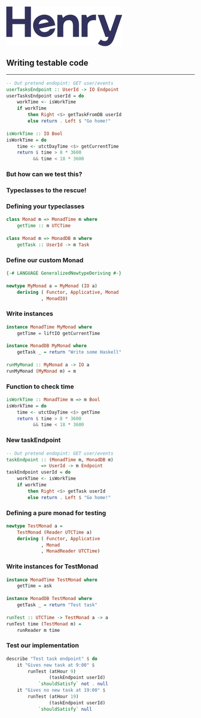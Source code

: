 
![Henry](wordmark.svg)

## Writing testable code

------


``` Haskell
-- Out pretend endopint: GET user/events
userTasksEndpoint :: UserId -> IO Endpoint
userTasksEndpoint userId = do
    workTime <- isWorkTime
    if workTime
        then Right <$> getTaskFromDB userId
        else return . Left $ "Go home!"

isWorkTime :: IO Bool
isWorkTime = do
    time <- utctDayTime <$> getCurrentTime
    return $ time > 8 * 3600
          && time < 18 * 3600
```


### But how can we test this?

### Typeclasses to the rescue!

### Defining your typeclasses

``` Haskell
class Monad m => MonadTime m where
    getTime :: m UTCTime

class Monad m => MonadDB m where
    getTask :: UserId -> m Task

```

### Define our custom Monad

``` Haskell
{-# LANGUAGE GeneralizedNewtypeDeriving #-}

newtype MyMonad a = MyMonad (IO a)
    deriving ( Functor, Applicative, Monad
             , MonadIO)
```

### Write instances

``` Haskell
instance MonadTime MyMonad where
    getTime = liftIO getCurrentTime

instance MonadDB MyMonad where
    getTask _ = return "Write some Haskell"

runMyMonad :: MyMonad a -> IO a
runMyMonad (MyMonad m) = m

```

### Function to check time

``` Haskell
isWorkTime :: MonadTime m => m Bool
isWorkTime = do
    time <- utctDayTime <$> getTime
    return $ time > 8 * 3600
          && time < 18 * 3600
```

### New taskEndpoint

``` Haskell
-- Out pretend endopint: GET user/events
taskEndpoint :: (MonadTime m, MonadDB m)
             => UserId -> m Endpoint
taskEndpoint userId = do
    workTime <- isWorkTime
    if workTime
        then Right <$> getTask userId
        else return . Left $ "Go home!"
```

### Defining a pure monad for testing
``` Haskell
newtype TestMonad a =
    TestMonad (Reader UTCTime a)
    deriving ( Functor, Applicative
             , Monad
             , MonadReader UTCTime)

````

### Write instances for TestMonad

``` Haskell
instance MonadTime TestMonad where
    getTime = ask

instance MonadDB TestMonad where
    getTask _ = return "Test task"

runTest :: UTCTime -> TestMonad a -> a
runTest time (TestMonad m) =
    runReader m time

```

### Test our implementation
``` Haskell
describe "Test task endpoint" $ do
    it "Gives new task at 9:00" $
        runTest (atHour 9)
                (taskEndpoint userId)
            `shouldSatisfy` not . null
    it "Gives no new task at 19:00" $
        runTest (atHour 19)
                (taskEndpoint userId)
            `shouldSatisfy` null
```

